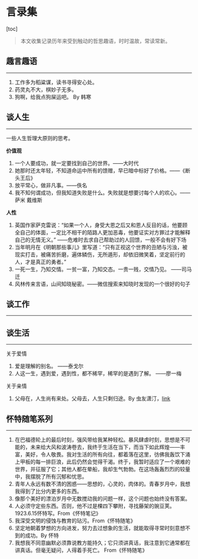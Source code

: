 # 言录集

[toc]

> 本文收集记录历年来受到触动的哲思趣语，时时温故，常读常新。
> 



## 趣言趣语

-----

1. 工作多为稻粱谋，读书寻得安心处。
2. 药灵丸不大，棋妙子无多。
3. 狗啊，给我点狗屎运吧。 By 韩寒



## 谈人生

----

一些人生哲理大原则的思考。

**价值观**

1. 一个人要成功，就一定要找到自己的世界。——大时代
2. 她那时还太年轻，不知道命运中所有的馈赠，早已暗中标好了价格。——《断头王后》
3. 放平常心，做非凡事。——佚名
4. 我不知何谓成功，但我知道失败是什么。失败就是想要讨每个人的欢心。——萨米 戴维斯

**人性**

1. 英国作家萨克雷说：“如果一个人，身受大恩之后又和恩人反目的话，他要顾全自己的体面，一定比不相干的陌路人更加恶毒，他要证实对方罪过才能解释自己的无情无义。” ——危难时去求自己帮助过的人回馈，一般不会有好下场
2. 当年明月在《明朝那些事儿》里写道：“只有正视这个世界的丑陋与污浊，被现实打击，被痛苦折磨，遍体鳞伤，无所遁形，却依旧微笑着，坚定前行的人，才是真正的勇者。”
3. 一死一生，乃知交情。一贫一富，乃知交态。一贵一贱，交情乃见。 ——司马迁
4. 风林传来言语，山间知晓秘密。——微信搜索来知晓时发现的一个很好的句子

## 谈工作

-----





## 谈生活

----

关于爱情

1. 爱是理解的别名。 ——泰戈尔
2. 人这一生，遇到爱，遇到性，都不稀罕，稀罕的是遇到了解。 ——廖一梅

关于亲情

1. 父母在，人生尚有来处。父母去，人生只剩归途。By 虫友潇汀，[link](https://www.chongbuluo.com/forum.php?mod=viewthread&tid=7441)

## 怀特随笔系列

----

1. 在巴福德轮上的最后时刻，强风带给我某种轻松。暴风肆虐时刻，思想是不可能的，未来给大风和波涛卷去，我终于生活在当下，而当下如此辉煌——丰富，美好，令人敬畏。我对生活的所有向往，都着落在这里，彷佛我轰饮下涌上甲板的每一排巨浪，此后仍然会觉得干渴。终于，我暂时适应了一个艰难的世界，并征服了它；其他人都在晕船，我却生气勃勃。在这场轰轰烈烈的较量中，我摆脱了所有沉郁和忧思。
2. 青年人永远有数不清的困惑——思想的，心灵的，肉体的。青春岁月中，我想我得到了比分内更多的东西。
3. 像那个美好的漂泊岁月中无数搅动我的问题一样，这个问题也始终没有答案。
4. 人必须守定些东西。否则，他不过是棵四下攀附，寻找藤架的豌豆荚。 1923.6.15怀特写。From《怀特笔记》
5. 我深受文明的侵蚀与教育的玷污。From《怀特随笔》
6. 坚定地朝着梦想的方向进发，努力去过想象的生活，就能取得寻常时刻意想不到的成功。By 怀特
7. 我想我不同意幽默必须靠说教方能持久；它只须讲真话，我注意到它通常都在讲真话。但毫无疑问，人得着手死亡。 From《怀特随笔》

